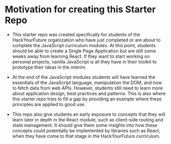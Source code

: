 # Motivation for creating this Starter Repo

- This starter repo was created specifically for students of the HackYourFuture organization who have just completed or are about to complete the JavaScript curriculum modules. At this point, students should be able to create a Single Page Application but are still some weeks away from learning React. If they want to start working on personal projects, vanilla JavaScript is all they have in their toolkit to prototype their ideas in the interim.

- At the end of the JavaScript modules students will have learned the essentials of the JavaScript language, manipulation the DOM, and how to fetch data from web APIs. However, students still need to learn more about application design, best practices and patterns. This is also where this starter repo tries to fill a gap by providing an example where these principles are applied to good use.

- This repo also give students an early exposure to concepts that they will learn later in depth in the React module, such as client-side routing and state management. It should give them some insights into how these concepts could potentially be implemented by libraries such as React, when they have come to that stage in the HackYourFuture curriculum.
